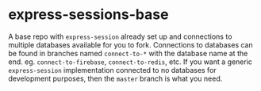 # express-sessions-base

A base repo with `express-session` already set up and connections to multiple databases available for you to fork.
Connections to databases can be found in branches named `connect-to-*` with the database name at the end. eg. `connect-to-firebase`, `connect-to-redis`, etc. If you want a generic `express-session` implementation connected to no databases for development purposes, then the `master` branch is what you need. 